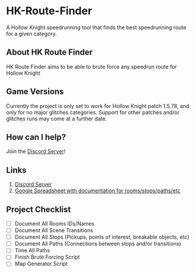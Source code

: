 # HK-Route-Finder
A Hollow Knight speedrunning tool that finds the best speedrunning route for a given category.

## About HK Route Finder
HK Route Finder aims to be able to brute force any speedrun route for Hollow Knight

## Game Versions
Currently the project is only set to work for Hollow Knight patch 1.5.78, and only for no major glitches categories.  Support for other patches and/or glitches runs may come at a further date.

## How can I help?
Join the [Discord Server](https://discord.gg/FE5Jzna3xn)!

## Links
1. [Discord Server](https://discord.gg/FE5Jzna3xn)
2. [Google Spreadsheet with documentation for rooms/stops/paths/etc](https://docs.google.com/spreadsheets/d/e/2PACX-1vRbczuZfq2cy2LYHzfqO8yAls1gl-23g7fXnqZaj-_AOVLEsuBaz5uHTe04cKraJT1BrRCO6_bZI0Q3/pubhtml#)

## Project Checklist
- [ ] Document All Rooms IDs/Names
- [ ] Document All Scene Transitions
- [ ] Document All Stops (Pickups, points of interest, breakable objects, etc)
- [ ] Document All Paths (Connections between stops and/or transitions) 
- [ ] Time All Paths
- [ ] Finish Brute Forcing Script
- [ ] Map Generator Script
